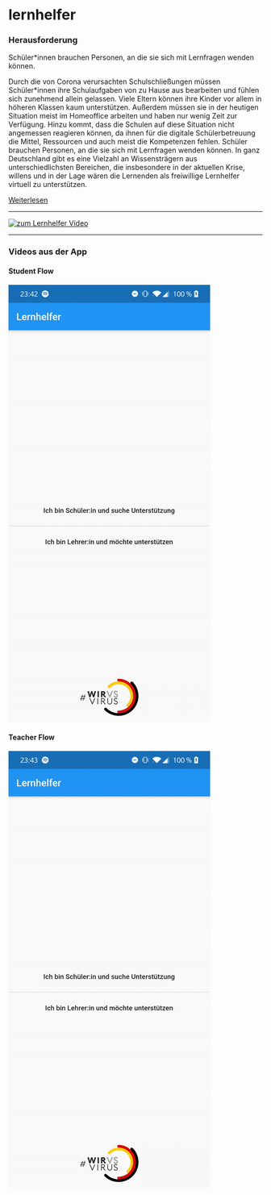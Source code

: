 # lernhelfer

### Herausforderung
Schüler*innen brauchen Personen, an die sie sich mit Lernfragen wenden können.

Durch die von Corona verursachten Schulschließungen müssen Schüler*innen ihre Schulaufgaben von zu Hause aus bearbeiten und fühlen sich zunehmend allein gelassen. Viele Eltern können ihre Kinder vor allem in höheren Klassen kaum unterstützen. Außerdem müssen sie in der heutigen Situation meist im Homeoffice arbeiten und haben nur wenig Zeit zur Verfügung. Hinzu kommt, dass die Schulen auf diese Situation nicht angemessen reagieren können, da ihnen für die digitale Schülerbetreuung die Mittel, Ressourcen und auch meist die Kompetenzen fehlen. Schüler brauchen Personen, an die sie sich mit Lernfragen wenden können. In ganz Deutschland gibt es eine Vielzahl an Wissensträgern aus unterschiedlichsten Bereichen, die insbesondere in der aktuellen Krise, willens und in der Lage wären die Lernenden als freiwillige Lernhelfer virtuell zu unterstützen.

[Weiterlesen](https://devpost.com/software/1_019_d_interaktiveschuelerunterstuetzung)

<hr>

[![zum Lernhelfer Video](https://img.youtube.com/vi/h2B6y1znOT4/0.jpg)](https://www.youtube.com/watch?v=h2B6y1znOT4)

<hr>

### Videos aus der App

#### Student Flow

![Student Flow](https://github.com/Lernhelfer/lernhelfer-app/blob/master/videos/student_flow.gif)

#### Teacher Flow

![Teacher Flow](https://github.com/Lernhelfer/lernhelfer-app/blob/master/videos/teacher_flow.gif)
